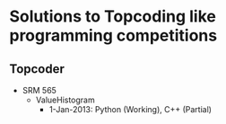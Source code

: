 Solutions to Topcoding like programming competitions
====================================================

Topcoder
--------
* SRM 565
  * ValueHistogram 
    * 1-Jan-2013: Python (Working), C++ (Partial)   